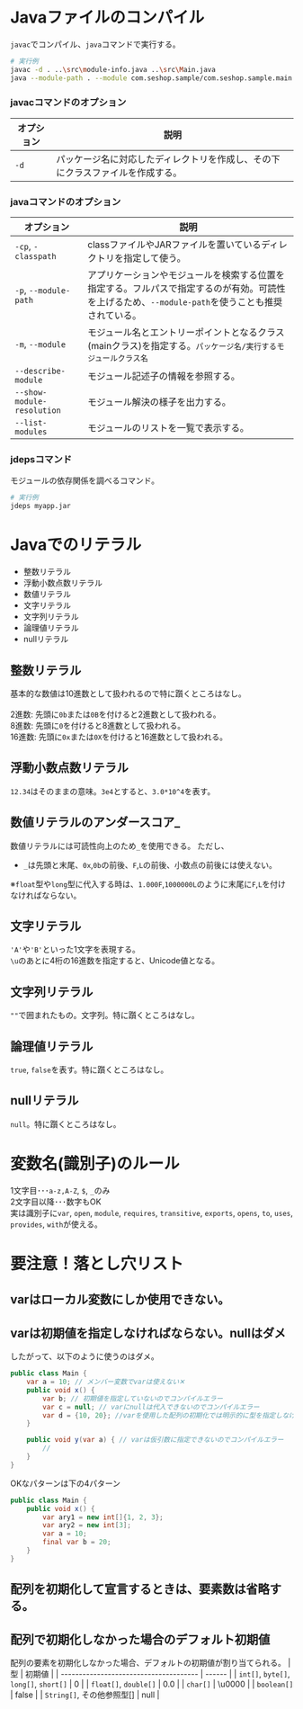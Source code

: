 # Javaファイルのコンパイル
`javac`でコンパイル、`java`コマンドで実行する。
```bash
# 実行例
javac -d . ..\src\module-info.java ..\src\Main.java
java --module-path . --module com.seshop.sample/com.seshop.sample.main.Main
```

### javacコマンドのオプション

| オプション | 説明                                                                           |
| ---------- | ------------------------------------------------------------------------------ |
| `-d`       | パッケージ名に対応したディレクトリを作成し、その下にクラスファイルを作成する。 |


### javaコマンドのオプション
| オプション                 | 説明                                                                                                                                              |
| -------------------------- | ------------------------------------------------------------------------------------------------------------------------------------------------- |
| `-cp`, `-classpath`        | classファイルやJARファイルを置いているディレクトリを指定して使う。                                                                                |
| `-p`, `--module-path`      | アプリケーションやモジュールを検索する位置を指定する。フルパスで指定するのが有効。可読性を上げるため、`--module-path`を使うことも推奨されている。 |
| `-m`, `--module`           | モジュール名とエントリーポイントとなるクラス(mainクラス)を指定する。`パッケージ名/実行するモジュールクラス名`                                     |
| `--describe-module`        | モジュール記述子の情報を参照する。                                                                                                                |
| `--show-module-resolution` | モジュール解決の様子を出力する。                                                                                                                  |
| `--list-modules`           | モジュールのリストを一覧で表示する。                                                                                                              |

### jdepsコマンド
モジュールの依存関係を調べるコマンド。
```bash
# 実行例
jdeps myapp.jar
```


# Javaでのリテラル
- 整数リテラル
- 浮動小数点数リテラル
- 数値リテラル
- 文字リテラル
- 文字列リテラル
- 論理値リテラル
- nullリテラル

## 整数リテラル
基本的な数値は10進数として扱われるので特に躓くところはなし。<br><br>
2進数: 先頭に`0b`または`0B`を付けると2進数として扱われる。<br>
8進数: 先頭に`0`を付けると8進数として扱われる。<br>
16進数: 先頭に`0x`または`0X`を付けると16進数として扱われる。<br>

## 浮動小数点数リテラル
`12.34`はそのままの意味。`3e4`とすると、`3.0*10^4`を表す。

## 数値リテラルのアンダースコア_
数値リテラルには可読性向上のため`_`を使用できる。
ただし、

- `_`は先頭と末尾、`0x`,`0b`の前後、`F`,`L`の前後、小数点の前後には使えない。

※`float`型や`long`型に代入する時は、`1.000F`,`1000000L`のように末尾に`F`,`L`を付けなければならない。

## 文字リテラル
`'A'`や`'B'`といった1文字を表現する。<br>
`\u`のあとに4桁の16進数を指定すると、Unicode値となる。

## 文字列リテラル
`""`で囲まれたもの。文字列。特に躓くところはなし。

## 論理値リテラル
`true`, `false`を表す。特に躓くところはなし。

## nullリテラル
`null`。特に躓くところはなし。

# 変数名(識別子)のルール
1文字目･･･`a-z,A-Z`, `$`, `_`のみ<br>
2文字目以降･･･数字もOK<br>
実は識別子に`var`, `open`, `module`, `requires`, `transitive`, `exports`, `opens`, `to`, `uses`, `provides`, `with`が使える。


# 要注意！落とし穴リスト
## varはローカル変数にしか使用できない。
## varは初期値を指定しなければならない。nullはダメ
したがって、以下のように使うのはダメ。
```java
public class Main {
    var a = 10; // メンバー変数でvarは使えない✕
    public void x() {
        var b; // 初期値を指定していないのでコンパイルエラー
        var c = null; // varにnullは代入できないのでコンパイルエラー
        var d = {10, 20}; //varを使用した配列の初期化では明示的に型を指定しなければならないのでコンパイルエラー
    }

    public void y(var a) { // varは仮引数に指定できないのでコンパイルエラー
        //
    }
}
```

OKなパターンは下の4パターン
```java
public class Main {
    public void x() {
        var ary1 = new int[]{1, 2, 3};
        var ary2 = new int[3];
        var a = 10;
        final var b = 20;
    }
}
```

## 配列を初期化して宣言するときは、要素数は省略する。
## 配列で初期化しなかった場合のデフォルト初期値
配列の要素を初期化しなかった場合、デフォルトの初期値が割り当てられる。
| 型                                     | 初期値 |
| -------------------------------------- | ------ |
| `int[]`, `byte[]`, `long[]`, `short[]` | 0      |
| `float[]`, `double[]`                  | 0.0    |
| `char[]`                               | \u0000 |
| `boolean[]`                            | false  |
| `String[]`, その他参照型[]             | null   |
